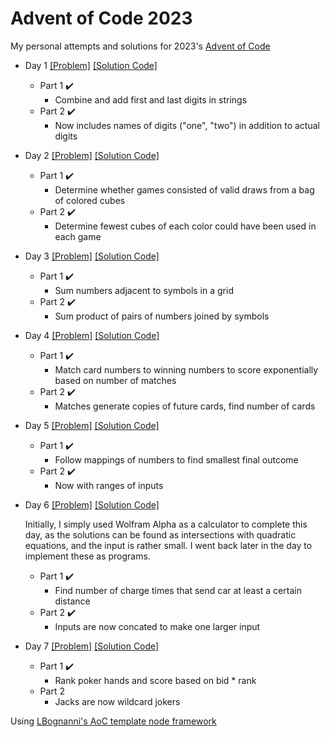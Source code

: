 # Advent of Code 2023

My personal attempts and solutions for 2023's [Advent of Code](https://adventofcode.com/)

* Day 1 [[Problem]](https://adventofcode.com/2023/day/1) [[Solution Code]](/src/day1/index.ts)
  * Part 1 :heavy_check_mark:
    * Combine and add first and last digits in strings
  * Part 2 :heavy_check_mark:
    * Now includes names of digits ("one", "two") in addition to actual digits

* Day 2 [[Problem]](https://adventofcode.com/2023/day/2) [[Solution Code]](/src/day2/index.ts)
  * Part 1 :heavy_check_mark:
    * Determine whether games consisted of valid draws from a bag of colored cubes
  * Part 2 :heavy_check_mark:
    * Determine fewest cubes of each color could have been used in each game

* Day 3 [[Problem]](https://adventofcode.com/2023/day/3) [[Solution Code]](/src/day3/index.ts)
  * Part 1 :heavy_check_mark:
    * Sum numbers adjacent to symbols in a grid
  * Part 2 :heavy_check_mark:
    * Sum product of pairs of numbers joined by symbols

* Day 4 [[Problem]](https://adventofcode.com/2023/day/4) [[Solution Code]](/src/day4/index.ts)
  * Part 1 :heavy_check_mark:
    * Match card numbers to winning numbers to score exponentially based on number of matches
  * Part 2 :heavy_check_mark:
    * Matches generate copies of future cards, find number of cards

* Day 5 [[Problem]](https://adventofcode.com/2023/day/5) [[Solution Code]](/src/day5/index.ts)
  * Part 1 :heavy_check_mark:
    * Follow mappings of numbers to find smallest final outcome
  * Part 2 :heavy_check_mark:
    * Now with ranges of inputs

* Day 6 [[Problem]](https://adventofcode.com/2023/day/6) [[Solution Code]](/src/day6/index.ts)

  Initially, I simply used Wolfram Alpha as a calculator to complete this day, as the solutions can be found as intersections with quadratic equations, and the input is rather small.
  I went back later in the day to implement these as programs.
  * Part 1 :heavy_check_mark:
    * Find number of charge times that send car at least a certain distance
  * Part 2 :heavy_check_mark:
    * Inputs are now concated to make one larger input

* Day 7 [[Problem]](https://adventofcode.com/2023/day/7) [[Solution Code]](/src/day7/index.ts)
  * Part 1 :heavy_check_mark:
    * Rank poker hands and score based on bid * rank
  * Part 2
    * Jacks are now wildcard jokers

Using [LBognanni's AoC template node framework](https://github.com/LBognanni/adventofcode-typescript-starter)
